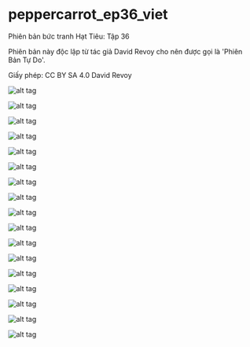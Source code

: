 # peppercarrot_ep36_viet
Phiên bản bức tranh Hạt Tiêu: Tập 36

Phiên bản này độc lập từ tác giả David Revoy cho nên được gọi là 'Phiên Bản Tự Do'.

Giấy phép: CC BY SA 4.0 David Revoy

![alt tag](E36P00.png)

![alt tag](E36P01.png)

![alt tag](E36P02.png)

![alt tag](E36P03.png)

![alt tag](E36P04.png)

![alt tag](E36P05.png)

![alt tag](E36P06.png)

![alt tag](E36P07.png)

![alt tag](E36P08.png)

![alt tag](E36P09.png)

![alt tag](E36P10.png)

![alt tag](E36P11.png)

![alt tag](E36P12.png)

![alt tag](E36P13.png)

![alt tag](E36P14.png)

![alt tag](E36P15.png)

![alt tag](E36P16.png)
